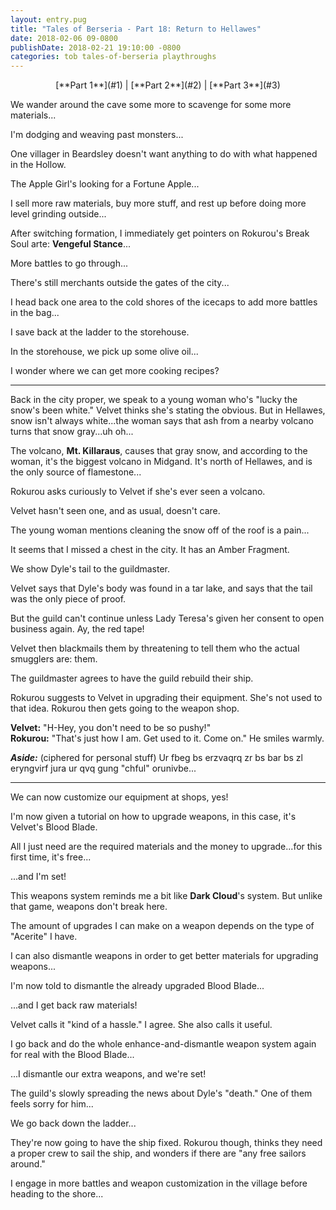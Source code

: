 ```yaml
---
layout: entry.pug
title: "Tales of Berseria - Part 18: Return to Hellawes"
date: 2018-02-06 09-0800
publishDate: 2018-02-21 19:10:00 -0800
categories: tob tales-of-berseria playthroughs
---
```


<p style="text-align: center">[**Part 1**](#1) | [**Part 2**](#2) | [**Part 3**](#3)</p>

<a name="1"></a>

We wander around the cave some more to scavenge for some more materials...

I'm dodging and weaving past monsters...

One villager in Beardsley doesn't want anything to do with what happened in the Hollow.

The Apple Girl's looking for a Fortune Apple...

I sell more raw materials, buy more stuff, and rest up before doing more level grinding outside...

After switching formation, I immediately get pointers on Rokurou's Break Soul arte: **Vengeful Stance**...

More battles to go through...

There's still merchants outside the gates of the city...

I head back one area to the cold shores of the icecaps to add more battles in the bag...

I save back at the ladder to the storehouse.

In the storehouse, we pick up some olive oil...

I wonder where we can get more cooking recipes?

<a name="2"></a>

---

Back in the city proper, we speak to a young woman who's "lucky the snow's been white." Velvet thinks she's stating the obvious. But in Hellawes, snow isn't always white...the woman says that ash from a nearby volcano turns that snow gray...uh oh...

The volcano, **Mt. Killaraus**, causes that gray snow, and according to the woman, it's the biggest volcano in Midgand. It's north of Hellawes, and is the only source of flamestone...

Rokurou asks curiously to Velvet if she's ever seen a volcano.

Velvet hasn't seen one, and as usual, doesn't care.

The young woman mentions cleaning the snow off of the roof is a pain...

It seems that I missed a chest in the city. It has an Amber Fragment.

We show Dyle's tail to the guildmaster.

Velvet says that Dyle's body was found in a tar lake, and says that the tail was the only piece of proof.

But the guild can't continue unless Lady Teresa's given her consent to open business again. Ay, the red tape!

Velvet then blackmails them by threatening to tell them who the actual smugglers are: them.

The guildmaster agrees to have the guild rebuild their ship.

Rokurou suggests to Velvet in upgrading their equipment. She's not used to that idea. Rokurou then gets going to the weapon shop.

**Velvet:** "H-Hey, you don't need to be so pushy!"<br/>
**Rokurou:** "That's just how I am. Get used to it. Come on." He smiles warmly.

***Aside:*** (ciphered for personal stuff) Ur fbeg bs erzvaqrq zr bs bar bs zl eryngvirf jura ur qvq gung "chful" orunivbe...

<a name="3"></a>

---

We can now customize our equipment at shops, yes!

I'm now given a tutorial on how to upgrade weapons, in this case, it's Velvet's Blood Blade.

All I just need are the required materials and the money to upgrade...for this first time, it's free...

...and I'm set!

This weapons system reminds me a bit like **Dark Cloud**'s system. But unlike that game, weapons don't break here.

The amount of upgrades I can make on a weapon depends on the type of "Acerite" I have.

I can also dismantle weapons in order to get better materials for upgrading weapons...

I'm now told to dismantle the already upgraded Blood Blade...

...and I get back raw materials!

Velvet calls it "kind of a hassle." I agree. She also calls it useful.

I go back and do the whole enhance-and-dismantle weapon system again for real with the Blood Blade...

...I dismantle our extra weapons, and we're set!

The guild's slowly spreading the news about Dyle's "death." One of them feels sorry for him...

We go back down the ladder...

They're now going to have the ship fixed. Rokurou though, thinks they need a proper crew to sail the ship, and wonders if there are "any free sailors around."

I engage in more battles and weapon customization in the village before heading to the shore...